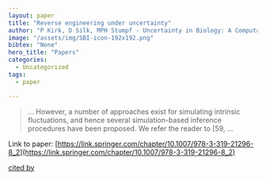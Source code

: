 ```yaml
---
layout: paper
title: "Reverse engineering under uncertainty"
author: "P Kirk, D Silk, MPH Stumpf - Uncertainty in Biology: A Computational …, 2016 - Springer"
image: "/assets/img/SBI-icon-192x192.png"
bibtex: "None"
hero_title: "Papers"
categories:
  - Uncategorized
tags:
  - paper

---
```

>… However, a number of approaches exist for simulating intrinsic fluctuations, and hence several simulation-based inference procedures have been proposed. We refer the reader to [59, …

Link to paper: [https://link.springer.com/chapter/10.1007/978-3-319-21296-8_2](https://link.springer.com/chapter/10.1007/978-3-319-21296-8_2)

[cited by](https://scholar.google.com/scholar?cites=2784031925980286562&as_sdt=2005&sciodt=0,5&hl=en&num=20)
